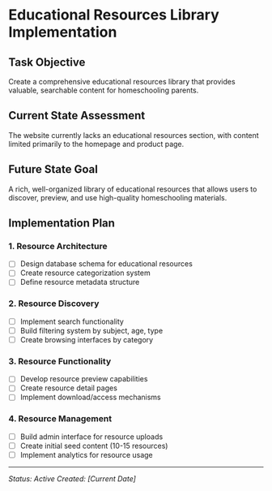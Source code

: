 # Educational Resources Library Implementation

## Task Objective
Create a comprehensive educational resources library that provides valuable, searchable content for homeschooling parents.

## Current State Assessment
The website currently lacks an educational resources section, with content limited primarily to the homepage and product page.

## Future State Goal
A rich, well-organized library of educational resources that allows users to discover, preview, and use high-quality homeschooling materials.

## Implementation Plan

### 1. Resource Architecture
- [ ] Design database schema for educational resources
- [ ] Create resource categorization system
- [ ] Define resource metadata structure

### 2. Resource Discovery
- [ ] Implement search functionality
- [ ] Build filtering system by subject, age, type
- [ ] Create browsing interfaces by category

### 3. Resource Functionality
- [ ] Develop resource preview capabilities
- [ ] Create resource detail pages
- [ ] Implement download/access mechanisms

### 4. Resource Management
- [ ] Build admin interface for resource uploads
- [ ] Create initial seed content (10-15 resources)
- [ ] Implement analytics for resource usage

---

*Status: Active*
*Created: [Current Date]* 